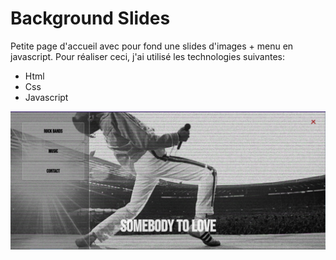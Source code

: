 # Background Slides

Petite page d'accueil avec pour fond une slides d'images + menu en javascript.
Pour réaliser ceci, j'ai utilisé les technologies suivantes:  
* Html  
* Css  
* Javascript  

![title](img/background_slides.jpg)

